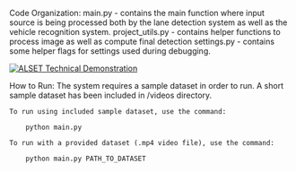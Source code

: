 Code Organization:
    main.py - contains the main function where input source is being processed both by the lane detection system as well as the vehicle recognition system.
    project_utils.py - contains helper functions to process image as well as compute final detection
    settings.py - contains some helper flags for settings used during debugging. 

[![ALSET Technical Demonstration](https://img.youtube.com/vi/jHm2yxJBbbg/sddefault.jpg)](https://www.youtube.com/watch?v=jHm2yxJBbbg&t=29s "ALSET Technical Demonstration")

How to Run:
    The system requires a sample dataset in order to run. A short sample dataset has been included in /videos directory.
    
    To run using included sample dataset, use the command:

        python main.py

    To run with a provided dataset (.mp4 video file), use the command:

        python main.py PATH_TO_DATASET